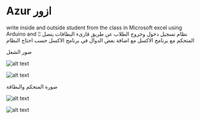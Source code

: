 # Azur ازور

write inside and outside student from the class in Microsoft excel using Arduino and ¦¦ نظام تسجيل دخول وخروج الطلاب عن طريق قارىء البطاقات يتصل المتحكم مع برنامج الاكسل مع اضافة بعض الدوال في برنامج الاكسل حسب احتاج النظام

صور الشغل 

![alt text](https://github.com/hussamalbahadli/Azur/blob/master/assets/Screenshot_1.png)

![alt text](https://github.com/hussamalbahadli/Azur/blob/master/assets/Screenshot_2.png)

صورة المتحكم والبطاقة 

![alt text](https://github.com/hussamalbahadli/Azur/blob/master/assets/photo_2018-10-28_15-38-22.jpg)

![alt text](https://github.com/hussamalbahadli/Azur/blob/master/assets/photo_2018-10-28_15-38-23.jpg)
 


